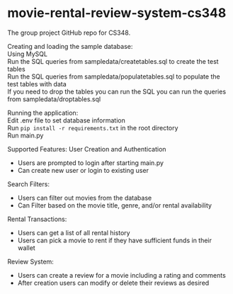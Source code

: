# movie-rental-review-system-cs348
The group project GitHub repo for CS348.

Creating and loading the sample database: <br />
Using MySQL <br />
Run the SQL queries from sampledata/createtables.sql to create the test tables <br />
Run the SQL queries from sampledata/populatetables.sql to populate the test tables with data <br />
If you need to drop the tables you can run the SQL you can run the queries from sampledata/droptables.sql <br />

Running the application: <br />
Edit .env file to set database information <br />
Run `pip install -r requirements.txt` in the root directory <br />
Run main.py <br />

Supported Features:
User Creation and Authentication
- Users are prompted to login after starting main.py
- Can create new user or login to existing user

Search Filters:
- Users can filter out movies from the database
- Can Filter based on the movie title, genre, and/or rental availability

Rental Transactions:
- Users can get a list of all rental history
- Users can pick a movie to rent if they have sufficient funds in their wallet

Review System:
- Users can create a review for a movie including a rating and comments
- After creation users can modify or delete their reviews as desired
